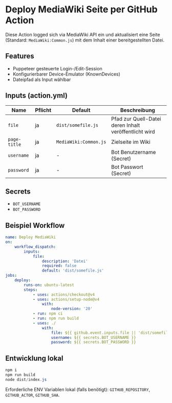 # Deploy MediaWiki Seite per GitHub Action

Diese Action logged sich via MediaWiki API ein und aktualisiert eine Seite (Standard: `MediaWiki:Common.js`) mit dem Inhalt einer bereitgestellten Datei.

## Features

- Puppeteer gesteuerte Login-/Edit-Session
- Konfigurierbarer Device-Emulator (KnownDevices)
- Dateipfad als Input wählbar

## Inputs (action.yml)

| Name         | Pflicht | Default               | Beschreibung                                          |
| ------------ | ------- | --------------------- | ----------------------------------------------------- |
| `file`       | ja      | `dist/somefile.js`    | Pfad zur Quell-Datei deren Inhalt veröffentlicht wird |
| `page-title` | ja      | `MediaWiki:Common.js` | Zielseite im Wiki                                     |
| `username`   | ja      | -                     | Bot Benutzername (Secret)                             |
| `password`   | ja      | -                     | Bot Passwort (Secret)                                 |

## Secrets

- `BOT_USERNAME`
- `BOT_PASSWORD`

## Beispiel Workflow

```yaml
name: Deploy MediaWiki
on:
	workflow_dispatch:
		inputs:
			file:
				description: 'Datei'
				required: false
				default: 'dist/somefile.js'
jobs:
	deploy:
		runs-on: ubuntu-latest
		steps:
			- uses: actions/checkout@v4
			- uses: actions/setup-node@v4
				with:
					node-version: '20'
			- run: npm ci
			- run: npm run build
			- uses: ./
				with:
					file: ${{ github.event.inputs.file || 'dist/somefile.js' }}
					username: ${{ secrets.BOT_USERNAME }}
					password: ${{ secrets.BOT_PASSWORD }}
```

## Entwicklung lokal

```powershell
npm i
npm run build
node dist/index.js
```

Erforderliche ENV Variablen lokal (falls benötigt): `GITHUB_REPOSITORY`, `GITHUB_ACTOR`, `GITHUB_SHA`.
